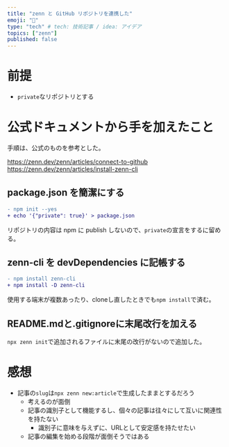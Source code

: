 ```yaml
---
title: "zenn と GitHub リポジトリを連携した"
emoji: "🤝"
type: "tech" # tech: 技術記事 / idea: アイデア
topics: ["zenn"]
published: false
---
```


# 前提

- `private`なリポジトリとする

# 公式ドキュメントから手を加えたこと

手順は、公式のものを参考とした。

https://zenn.dev/zenn/articles/connect-to-github
https://zenn.dev/zenn/articles/install-zenn-cli

## package.json を簡潔にする


```diff
- npm init --yes
+ echo '{"private": true}' > package.json
```

リポジトリの内容は npm に publish しないので、`private`の宣言をするに留める。

## zenn-cli を devDependencies に記帳する

```diff
- npm install zenn-cli
+ npm install -D zenn-cli
```

使用する端末が複数あったり、cloneし直したときでも`npm install`で済む。

## README.mdと.gitignoreに末尾改行を加える

`npx zenn init`で追加されるファイルに末尾の改行がないので追加した。

# 感想

- 記事の`slug`は`npx zenn new:article`で生成したままとするだろう
    - 考えるのが面倒
    - 記事の識別子として機能するし、個々の記事は往々にして互いに関連性を持たない
        - 識別子に意味を与えずに、URLとして安定感を持たせたい
    - 記事の編集を始める段階が面倒そうではある